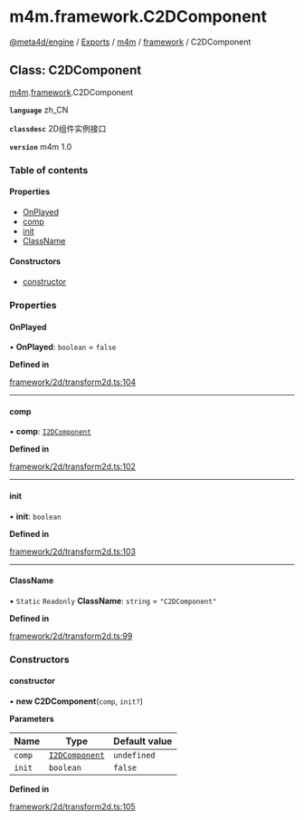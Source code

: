 # m4m.framework.C2DComponent

[@meta4d/engine](../) / [Exports](../modules/) / [m4m](../modules/m4m.md) / [framework](../modules/m4m.framework.md) / C2DComponent

## Class: C2DComponent

[m4m](../modules/m4m.md).[framework](../modules/m4m.framework.md).C2DComponent

**`language`** zh\_CN

**`classdesc`** 2D组件实例接口

**`version`** m4m 1.0

### Table of contents

#### Properties

* [OnPlayed](m4m.framework.C2DComponent.md#onplayed)
* [comp](m4m.framework.C2DComponent.md#comp)
* [init](m4m.framework.C2DComponent.md#init)
* [ClassName](m4m.framework.C2DComponent.md#classname)

#### Constructors

* [constructor](m4m.framework.C2DComponent.md#constructor)

### Properties

#### OnPlayed

• **OnPlayed**: `boolean` = `false`

**Defined in**

[framework/2d/transform2d.ts:104](https://github.com/meta4d-me/meta4d-engine/blob/cf6bfe6/src/framework/2d/transform2d.ts#L104)

***

#### comp

• **comp**: [`I2DComponent`](../interfaces/m4m.framework.I2DComponent.md)

**Defined in**

[framework/2d/transform2d.ts:102](https://github.com/meta4d-me/meta4d-engine/blob/cf6bfe6/src/framework/2d/transform2d.ts#L102)

***

#### init

• **init**: `boolean`

**Defined in**

[framework/2d/transform2d.ts:103](https://github.com/meta4d-me/meta4d-engine/blob/cf6bfe6/src/framework/2d/transform2d.ts#L103)

***

#### ClassName

▪ `Static` `Readonly` **ClassName**: `string` = `"C2DComponent"`

**Defined in**

[framework/2d/transform2d.ts:99](https://github.com/meta4d-me/meta4d-engine/blob/cf6bfe6/src/framework/2d/transform2d.ts#L99)

### Constructors

#### constructor

• **new C2DComponent**(`comp`, `init?`)

**Parameters**

| Name   | Type                                                          | Default value |
| ------ | ------------------------------------------------------------- | ------------- |
| `comp` | [`I2DComponent`](../interfaces/m4m.framework.I2DComponent.md) | `undefined`   |
| `init` | `boolean`                                                     | `false`       |

**Defined in**

[framework/2d/transform2d.ts:105](https://github.com/meta4d-me/meta4d-engine/blob/cf6bfe6/src/framework/2d/transform2d.ts#L105)

